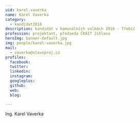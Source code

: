 ```yaml
---
uid: karel.vaverka
name: Karel Vaverka
category:
  - kandidat2018
description: kandidát v komunálních volbách 2018 - Třebíč
profession: projektant, předseda ČKAIT Jihlava
heroImg: banner-default.jpg
img: people/karel-vaverka.jpg
mail:
  - vaverka@stavoproj.cz
profiles:
  facebook:
  twitter:
  linkedin:
  instagram:
  googleplus:
  github:
  web:
  blog:

---
```


Ing. Karel Vaverka
